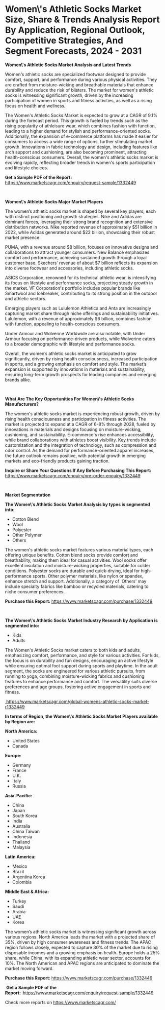 <p><h1>Women\'s Athletic Socks Market Size, Share & Trends Analysis Report By Application, Regional Outlook, Competitive Strategies, And Segment Forecasts, 2024 - 2031</h1></p><p><strong>Women\'s Athletic Socks Market Analysis and Latest Trends</strong></p>
<p><p>Women's athletic socks are specialized footwear designed to provide comfort, support, and performance during various physical activities. They are crafted from moisture-wicking and breathable materials that enhance durability and reduce the risk of blisters. The market for women's athletic socks is witnessing significant growth, driven by the increasing participation of women in sports and fitness activities, as well as a rising focus on health and wellness.</p><p>The Women's Athletic Socks Market is expected to grow at a CAGR of 9.1% during the forecast period. This growth is fueled by trends such as the rising popularity of athleisure wear, which combines fashion with function, leading to a higher demand for stylish and performance-oriented socks. Additionally, the expansion of e-commerce platforms has made it easier for consumers to access a wide range of options, further stimulating market growth. Innovations in fabric technology and design, including features like arch support and cushioning, are also becoming prominent, attracting health-conscious consumers. Overall, the women's athletic socks market is evolving rapidly, reflecting broader trends in women's sports participation and lifestyle choices.</p></p>
<p><strong>Get a Sample PDF of the Report:&nbsp;</strong> <a href="https://www.marketscagr.com/enquiry/request-sample/1332449?utm_campaign=1895&utm_medium=2&utm_source=Github&utm_content=ia&utm_term=31122024&utm_id=womens-athletic-socks">https://www.marketscagr.com/enquiry/request-sample/1332449</a></p>
<p>&nbsp;</p>
<p><strong>Women\'s Athletic Socks Major Market Players</strong></p>
<p><p>The women’s athletic socks market is shaped by several key players, each with distinct positioning and growth strategies. Nike and Adidas are dominant forces, leveraging their strong brand recognition and extensive distribution networks. Nike reported revenue of approximately $51 billion in 2022, while Adidas generated around $22 billion, showcasing their robust market presence.</p><p>PUMA, with a revenue around $8 billion, focuses on innovative designs and collaborations to attract younger consumers. New Balance emphasizes comfort and performance, achieving sustained growth through a loyal customer base. Skechers' revenue of about $7 billion reflects its expansion into diverse footwear and accessories, including athletic socks.</p><p>ASICS Corporation, renowned for its technical athletic wear, is intensifying its focus on lifestyle and performance socks, projecting steady growth in the market. VF Corporation's portfolio includes popular brands like Smartwool and Icebreaker, contributing to its strong position in the outdoor and athletic sectors. </p><p>Emerging players such as Lululemon Athletica and Anta are increasingly capturing market share through niche offerings and sustainability initiatives. Lululemon, with a revenue of approximately $6 billion, combines fashion with function, appealing to health-conscious consumers.</p><p>Under Armour and Wolverine Worldwide are also notable, with Under Armour focusing on performance-driven products, while Wolverine caters to a broader demographic with lifestyle and performance socks. </p><p>Overall, the women’s athletic socks market is anticipated to grow significantly, driven by rising health consciousness, increased participation in sports, and a growing emphasis on comfort and style. The market’s expansion is supported by innovations in materials and sustainability, ensuring long-term growth prospects for leading companies and emerging brands alike.</p></p>
<p>&nbsp;</p>
<p><strong>What Are The Key Opportunities For Women\'s Athletic Socks Manufacturers?</strong></p>
<p><p>The women's athletic socks market is experiencing robust growth, driven by rising health consciousness and participation in fitness activities. The market is projected to expand at a CAGR of 6-8% through 2028, fueled by innovations in materials and designs focusing on moisture-wicking, cushioning, and sustainability. E-commerce's rise enhances accessibility, while brand collaborations with athletes boost visibility. Key trends include customization and the integration of technology, such as compression and odor control. As the demand for performance-oriented apparel increases, the future outlook remains positive, with potential growth in emerging markets and eco-friendly products gaining traction.</p></p>
<p><strong>Inquire or Share Your Questions If Any Before Purchasing This Report:</strong> <a href="https://www.marketscagr.com/enquiry/pre-order-enquiry/1332449?utm_campaign=1895&utm_medium=2&utm_source=Github&utm_content=ia&utm_term=31122024&utm_id=womens-athletic-socks">https://www.marketscagr.com/enquiry/pre-order-enquiry/1332449</a></p>
<p>&nbsp;</p>
<p><strong>Market Segmentation</strong></p>
<p><strong>The Women\'s Athletic Socks Market Analysis by types is segmented into:</strong></p>
<p><ul><li>Cotton Blend</li><li>Wool</li><li>Polyester</li><li>Other Polymer</li><li>Others</li></ul></p>
<p><p>The women's athletic socks market features various material types, each offering unique benefits. Cotton blend socks provide comfort and breathability, making them ideal for casual activities. Wool socks offer excellent insulation and moisture-wicking properties, suitable for colder conditions. Polyester socks are durable and quick-drying, ideal for high-performance sports. Other polymer materials, like nylon or spandex, enhance stretch and support. Additionally, a category of 'Others' may include specialty fabrics like bamboo or recycled materials, catering to niche consumer preferences.</p></p>
<p><strong>Purchase this Report:&nbsp;</strong><a href="https://www.marketscagr.com/purchase/1332449?utm_campaign=1895&utm_medium=2&utm_source=Github&utm_content=ia&utm_term=31122024&utm_id=womens-athletic-socks">https://www.marketscagr.com/purchase/1332449</a></p>
<p>&nbsp;</p>
<p><strong>The Women\'s Athletic Socks Market Industry Research by Application is segmented into:</strong></p>
<p><ul><li>Kids</li><li>Adults</li></ul></p>
<p><p>The Women's Athletic Socks market caters to both kids and adults, emphasizing comfort, performance, and style for various activities. For kids, the focus is on durability and fun designs, encouraging an active lifestyle while ensuring optimal foot support during sports and playtime. In the adult segment, the socks are engineered for various athletic pursuits, from running to yoga, combining moisture-wicking fabrics and cushioning features to enhance performance and comfort. The versatility suits diverse preferences and age groups, fostering active engagement in sports and fitness.</p></p>
<p><a href="https://www.marketscagr.com/global-womens-athletic-socks-market-r1332449?utm_campaign=1895&utm_medium=2&utm_source=Github&utm_content=ia&utm_term=31122024&utm_id=womens-athletic-socks">&nbsp;https://www.marketscagr.com/global-womens-athletic-socks-market-r1332449</a></p>
<p><strong>In terms of Region, the Women\'s Athletic Socks Market Players available by Region are:</strong></p>
<p>
    <p> <strong> North America: </strong>
        <ul>
            <li>United States</li>
            <li>Canada</li>
        </ul>
        </p> 
    <p> <strong> Europe: </strong>
        <ul>
            <li>Germany</li>
            <li>France</li>
            <li>U.K.</li>
            <li>Italy</li>
            <li>Russia</li>
        </ul>
        </p> 
    <p> <strong> Asia-Pacific: </strong>
        <ul>
            <li>China</li>
            <li>Japan</li>
            <li>South Korea</li>
            <li>India</li>
            <li>Australia</li>
            <li>China Taiwan</li>
            <li>Indonesia</li>
            <li>Thailand</li>
            <li>Malaysia</li>
        </ul>
        </p> 
    <p> <strong> Latin America: </strong>
        <ul>
            <li>Mexico</li>
            <li>Brazil</li>
            <li>Argentina Korea</li>
            <li>Colombia</li>
        </ul>
        </p> 
    <p> <strong> Middle East & Africa: </strong>
        <ul>
            <li>Turkey</li>
            <li>Saudi</li>
            <li>Arabia</li>
            <li>UAE</li>
            <li>Korea</li>
        </ul>
    </p>
    </p>
<p><p>The women’s athletic socks market is witnessing significant growth across various regions. North America leads the market with a projected share of 35%, driven by high consumer awareness and fitness trends. The APAC region follows closely, expected to capture 30% of the market due to rising disposable incomes and a growing emphasis on health. Europe holds a 25% share, while China, with its expanding athletic wear sector, accounts for 10%. The North American and APAC regions are anticipated to dominate the market moving forward.</p></p>
<p><strong>Purchase this Report: </strong><a href="https://www.marketscagr.com/purchase/1332449?utm_campaign=1895&utm_medium=2&utm_source=Github&utm_content=ia&utm_term=31122024&utm_id=womens-athletic-socks">https://www.marketscagr.com/purchase/1332449</a></p>
<p>&nbsp;<strong>Get a Sample PDF of the Report:&nbsp;&nbsp;</strong><a href="https://www.marketscagr.com/enquiry/request-sample/1332449?utm_campaign=1895&utm_medium=2&utm_source=Github&utm_content=ia&utm_term=31122024&utm_id=womens-athletic-socks">https://www.marketscagr.com/enquiry/request-sample/1332449</a></p>
<p><strong></strong></p>
<p>Check more reports on <a href="https://www.marketscagr.com/?utm_campaign=1895&utm_medium=2&utm_source=Github&utm_content=ia&utm_term=31122024&utm_id=womens-athletic-socks">https://www.marketscagr.com/</a></p>